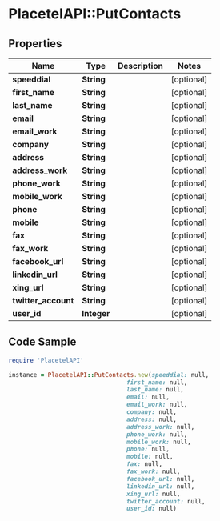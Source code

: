 # PlacetelAPI::PutContacts

## Properties

Name | Type | Description | Notes
------------ | ------------- | ------------- | -------------
**speeddial** | **String** |  | [optional] 
**first_name** | **String** |  | [optional] 
**last_name** | **String** |  | [optional] 
**email** | **String** |  | [optional] 
**email_work** | **String** |  | [optional] 
**company** | **String** |  | [optional] 
**address** | **String** |  | [optional] 
**address_work** | **String** |  | [optional] 
**phone_work** | **String** |  | [optional] 
**mobile_work** | **String** |  | [optional] 
**phone** | **String** |  | [optional] 
**mobile** | **String** |  | [optional] 
**fax** | **String** |  | [optional] 
**fax_work** | **String** |  | [optional] 
**facebook_url** | **String** |  | [optional] 
**linkedin_url** | **String** |  | [optional] 
**xing_url** | **String** |  | [optional] 
**twitter_account** | **String** |  | [optional] 
**user_id** | **Integer** |  | [optional] 

## Code Sample

```ruby
require 'PlacetelAPI'

instance = PlacetelAPI::PutContacts.new(speeddial: null,
                                 first_name: null,
                                 last_name: null,
                                 email: null,
                                 email_work: null,
                                 company: null,
                                 address: null,
                                 address_work: null,
                                 phone_work: null,
                                 mobile_work: null,
                                 phone: null,
                                 mobile: null,
                                 fax: null,
                                 fax_work: null,
                                 facebook_url: null,
                                 linkedin_url: null,
                                 xing_url: null,
                                 twitter_account: null,
                                 user_id: null)
```


